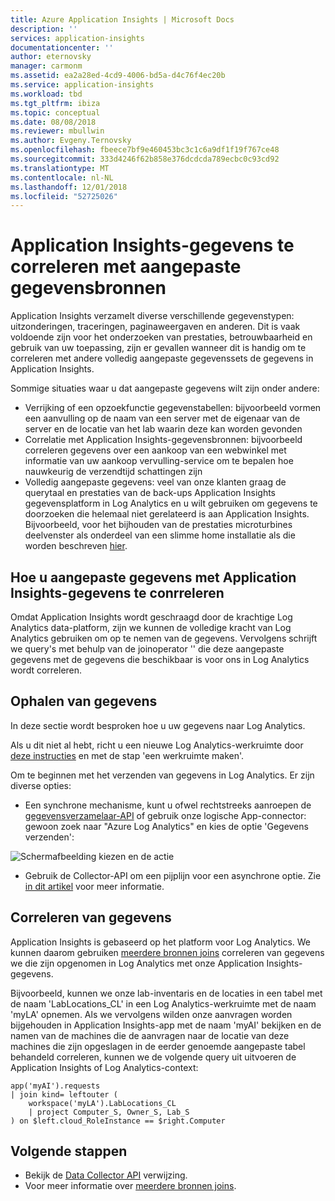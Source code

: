 ```yaml
---
title: Azure Application Insights | Microsoft Docs
description: ''
services: application-insights
documentationcenter: ''
author: eternovsky
manager: carmonm
ms.assetid: ea2a28ed-4cd9-4006-bd5a-d4c76f4ec20b
ms.service: application-insights
ms.workload: tbd
ms.tgt_pltfrm: ibiza
ms.topic: conceptual
ms.date: 08/08/2018
ms.reviewer: mbullwin
ms.author: Evgeny.Ternovsky
ms.openlocfilehash: fbeece7bf9e460453bc3c1c6a9df1f19f767ce48
ms.sourcegitcommit: 333d4246f62b858e376dcdcda789ecbc0c93cd92
ms.translationtype: MT
ms.contentlocale: nl-NL
ms.lasthandoff: 12/01/2018
ms.locfileid: "52725026"
---
```

# <a name="correlating-application-insights-data-with-custom-data-sources"></a>Application Insights-gegevens te correleren met aangepaste gegevensbronnen

Application Insights verzamelt diverse verschillende gegevenstypen: uitzonderingen, traceringen, paginaweergaven en anderen. Dit is vaak voldoende zijn voor het onderzoeken van prestaties, betrouwbaarheid en gebruik van uw toepassing, zijn er gevallen wanneer dit is handig om te correleren met andere volledig aangepaste gegevenssets de gegevens in Application Insights.

Sommige situaties waar u dat aangepaste gegevens wilt zijn onder andere:

- Verrijking of een opzoekfunctie gegevenstabellen: bijvoorbeeld vormen een aanvulling op de naam van een server met de eigenaar van de server en de locatie van het lab waarin deze kan worden gevonden 
- Correlatie met Application Insights-gegevensbronnen: bijvoorbeeld correleren gegevens over een aankoop van een webwinkel met informatie van uw aankoop vervulling-service om te bepalen hoe nauwkeurig de verzendtijd schattingen zijn 
- Volledig aangepaste gegevens: veel van onze klanten graag de querytaal en prestaties van de back-ups Application Insights gegevensplatform in Log Analytics en u wilt gebruiken om gegevens te doorzoeken die helemaal niet gerelateerd is aan Application Insights. Bijvoorbeeld, voor het bijhouden van de prestaties microturbines deelvenster als onderdeel van een slimme home installatie als die worden beschreven [hier]( http://blogs.catapultsystems.com/cfuller/archive/2017/10/04/using-log-analytics-and-a-special-guest-to-forecast-electricity-generation/).

## <a name="how-to-correlate-custom-data-with-application-insights-data"></a>Hoe u aangepaste gegevens met Application Insights-gegevens te conrreleren 

Omdat Application Insights wordt geschraagd door de krachtige Log Analytics data-platform, zijn we kunnen de volledige kracht van Log Analytics gebruiken om op te nemen van de gegevens. Vervolgens schrijft we query's met behulp van de joinoperator '' die deze aangepaste gegevens met de gegevens die beschikbaar is voor ons in Log Analytics wordt correleren. 

## <a name="ingesting-data"></a>Ophalen van gegevens

In deze sectie wordt besproken hoe u uw gegevens naar Log Analytics.

Als u dit niet al hebt, richt u een nieuwe Log Analytics-werkruimte door [deze instructies]( https://docs.microsoft.com/azure/log-analytics/log-analytics-quick-collect-azurevm) en met de stap 'een werkruimte maken'.

Om te beginnen met het verzenden van gegevens in Log Analytics. Er zijn diverse opties:

- Een synchrone mechanisme, kunt u ofwel rechtstreeks aanroepen de [gegevensverzamelaar-API](https://docs.microsoft.com/azure/log-analytics/log-analytics-data-collector-api) of gebruik onze logische App-connector: gewoon zoek naar "Azure Log Analytics" en kies de optie 'Gegevens verzenden':

 ![Schermafbeelding kiezen en de actie](./media/app-insights-custom-data-correlation/01-logic-app-connector.png)  

- Gebruik de Collector-API om een pijplijn voor een asynchrone optie. Zie [in dit artikel](https://docs.microsoft.com/azure/log-analytics/log-analytics-create-pipeline-datacollector-api) voor meer informatie.

## <a name="correlating-data"></a>Correleren van gegevens

Application Insights is gebaseerd op het platform voor Log Analytics. We kunnen daarom gebruiken [meerdere bronnen joins](https://docs.microsoft.com/azure/log-analytics/log-analytics-cross-workspace-search) correleren van gegevens we die zijn opgenomen in Log Analytics met onze Application Insights-gegevens.

Bijvoorbeeld, kunnen we onze lab-inventaris en de locaties in een tabel met de naam 'LabLocations_CL' in een Log Analytics-werkruimte met de naam 'myLA' opnemen. Als we vervolgens wilden onze aanvragen worden bijgehouden in Application Insights-app met de naam 'myAI' bekijken en de namen van de machines die de aanvragen naar de locatie van deze machines die zijn opgeslagen in de eerder genoemde aangepaste tabel behandeld correleren, kunnen we de volgende query uit uitvoeren de Application Insights of Log Analytics-context:

```
app('myAI').requests
| join kind= leftouter (
    workspace('myLA').LabLocations_CL
    | project Computer_S, Owner_S, Lab_S
) on $left.cloud_RoleInstance == $right.Computer
```

## <a name="next-steps"></a>Volgende stappen

- Bekijk de [Data Collector API](https://docs.microsoft.com/azure/log-analytics/log-analytics-data-collector-api) verwijzing.
- Voor meer informatie over [meerdere bronnen joins](https://docs.microsoft.com/azure/log-analytics/log-analytics-cross-workspace-search).

